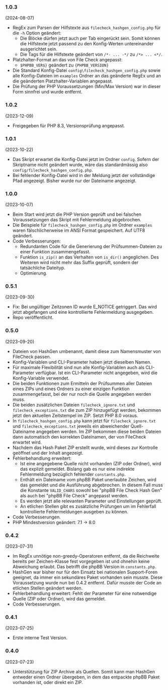 ### 1.0.3
(2024-08-07)

* RegEx zum Parsen der Hilfstexte aus `filecheck_hashgen_config.php` für die `-h` Option geändert:
  * Die Blöcke dürfen jetzt auch per Tab eingerückt sein. Somit können die Hilfstexte jetzt passend zu den Konfig-Werten untereinander ausgerichtet sein.
  * Die Tags für die Hilfstexte geändert von `/*- ... -*/` zu `/*> ... <*/`.
* Platzhalter-Format an das von File Check angepasst:
  * `$PHPBB_VER$}` geändert zu `{PHPBB_VERSION}`
* Die Standard Konfig-Datei `config\filecheck_hashgen_config.php` sowie alle Konfig-Dateien im `examples` Ordner an das geänderte RegEx und an die geänderten Platzhalter-Variablen angepasst.
* Die Prüfung der PHP Voraussetzungen (Min/Max Version) war in dieser Form sinnfrei und wurde entfernt.

### 1.0.2
(2023-12-09)

* Freigegeben für PHP 8.3, Versionsprüfung angepasst.

### 1.0.1
(2023-10-22)

* Das Skript erwartet die Konfig-Datei jetzt im Ordner `config`. Sofern der Skriptname nicht geändert wurde, wäre das standardmässig also `config/filecheck_hashgen_config.php`.
* Bei fehlender Konfig-Datei wird in der Meldung jetzt der vollständige Pfad angezeigt. Bisher wurde nur der Dateiname angezeigt.

### 1.0.0
(2023-10-07)

* Beim Start wird jetzt die PHP Version geprüft und bei falschen Voraussetzungen das Skript mit Fehlermeldung abgebrochen.
* Die Beispiele für `filecheck_hashgen_config.php` im Ordner `examples` waren fälschlicherweise im ANSI Format gespeichert. Auf UTF8 geändert.
* Code Verbesserungen:
  * Redundanten Code für die Generierung der Prüfsummen-Dateien zu einer Funktion zusammengefasst.
  * Funktion `is_zip()` an das Verhalten von `is_dir()` angeglichen. Des Weiteren wird nicht mehr das Suffix geprüft, sondern der tatsächliche Dateityp.
  * Optimierung.

### 0.5.1
(2023-09-30)

* Fix: Bei ungültiger Zeitzonen ID wurde E_NOTICE getriggert. Das wird jetzt abgefangen und eine kontrollierte Fehlermeldung ausgegeben.
* Repo veröffentlicht.

### 0.5.0
(2023-09-20)

* Dateien von HashGen umbenannt, damit diese zum Namensmuster von FileCheck passen.
* Konfig-Variablen und CLI-Parameter haben jetzt dieselben Namen.
* Für maximale Flexibilität sind nun alle Konfig-Variablen auch als CLI-Parameter verfügbar. Ist ein CLI-Parameter nicht angegeben, wird die Konfig-Variable verwendet.
* Die beiden Funktionen zum Ermitteln der Prüfsummen aller Dateien eines ZIPs und eines Ordners zu einer einzigen Funktion zusammengefasst, bei der nur noch die Quelle angegeben werden muss.
* Die beiden zusätzlichen Dateien `filecheck_ignore.txt` und `filecheck_exceptions.txt` die zum ZIP hinzugefügt werden, bekommen jetzt den aktuellen Zeitstempel im ZIP. Setzt PHP 8.0 voraus.
* In `filecheck_hashgen_config.php` kann jetzt für `filecheck_ignore.txt` und `filecheck_exceptions.txt` jeweils ein abweichender Quell-Dateiname angegeben werden. Im ZIP bekommen diese beiden Dateien dann automatisch den korrekten Dateinamen, der von FileCheck erwartet wird.
* Nachdem das Hash Paket ZIP erstellt wurde, wird dieses zur Kontrolle geöffnet und der Inhalt angezeigt.
* Fehlerbehandlung erweitert: 
  * Ist eine angegebene Quelle nicht vorhanden (ZIP oder Ordner), wird das explizit gemeldet. Bislang gab es nur eine indirekte Fehlermeldung bezüglich fehlender `constants.php`.
  * Enthält ein Dateiname vom phpBB Paket unerlaubte Zeichen, wird das gemeldet und die Ausführung abgebrochen. In diesem Fall muss die Konstante `VALID_CHARS` sowohl bei "phpBB File Check Hash Gen" als auch bei "phpBB File Check" angepasst werden.
  * Es werden jetzt alle relevanten Parameter und Einstellungen geprüft.
  * An etlichen Stellen gibt es zusätzliche Prüfungen um im Fehlerfall kontrollierte Fehlermeldungen ausgeben zu können.
* Code Verbesserungen.
* PHP Mindestversion geändert: 7.1 -> 8.0

### 0.4.2
(2023-07-31)

* Im RegEx unnötige non-greedy-Operatoren entfernt, da die Reichweite bereits per Zeichen-Klasse fest vorgegeben ist und ohnehin keine Abweichung erlaubt. Das betrifft die phpBB Version in `constants.php`.
* HashGen war bisher nur für den Einsatz bei nationalen Support-Foren geeignet, da immer ein sekundäres Paket vorhanden sein musste. Diese Voraussetzung wurde nun bei 0.4.2 entfernt. Dafür musste der Code an etlichen Stellen geändert werden.
* Fehlerbehandlung erweitert: Fehlt der Parameter für eine notwendige Quelle (ZIP oder Ordner), wird das gemeldet.
* Code Verbesserungen.

### 0.4.1
(2023-07-25)

* Erste interne Test Version.

### 0.4.0
(2023-07-23)

* Unterstützung für ZIP Archive als Quellen. Somit kann man HashGen entweder einen Ordner übergeben, in dem das entpackte phpBB Paket vorhanden ist, oder direkt ein ZIP.
